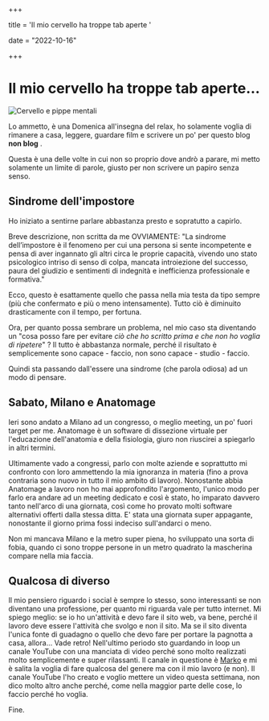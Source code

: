 +++

title = 'Il mio cervello ha troppe tab aperte '

date = "2022-10-16"

+++

# Il mio cervello ha troppe tab aperte...

![Cervello e pippe mentali](https://res.cloudinary.com/presobene/image/upload/v1665946269/photo-1606987482048-c6826204b417_nx64or.webp)

Lo ammetto, è una Domenica all'insegna del relax, ho solamente voglia di rimanere a casa, leggere, guardare film e scrivere un po' per questo blog **non blog** . 

Questa è una delle volte in cui non so proprio dove andrò a parare, mi metto solamente un limite di parole, giusto per non scrivere un papiro senza senso. 

## Sindrome dell'impostore
Ho iniziato a sentirne parlare abbastanza presto e sopratutto a capirlo.

Breve descrizione, non scritta da me OVVIAMENTE: "La sindrome dell’impostore è il fenomeno per cui una persona si sente incompetente e pensa di aver ingannato gli altri circa le proprie capacità, vivendo uno stato psicologico intriso di senso di colpa, mancata introiezione del successo, paura del giudizio e sentimenti di indegnità e inefficienza professionale e formativa."

Ecco, questo è esattamente quello che passa nella mia testa da tipo sempre (più che confermato e più o meno intensamente). Tutto ciò è diminuito drasticamente con il tempo, per fortuna.

Ora, per quanto possa sembrare un problema, nel mio caso sta diventando un "cosa posso fare per evitare *ciò che ho scritto prima e che non ho voglia di ripetere*" ? Il tutto è abbastanza normale, perché il risultato è semplicemente sono capace - faccio, non sono capace - studio - faccio.

Quindi sta passando dall'essere una sindrome (che parola odiosa) ad un modo di pensare.

## Sabato, Milano e Anatomage
Ieri sono andato a Milano ad un congresso, o meglio meeting, un po' fuori target per me. Anatomage è un software di dissezione virtuale per l'educazione dell'anatomia e della fisiologia, giuro non riuscirei a spiegarlo in altri termini.

Ultimamente vado a congressi, parlo con molte aziende e soprattutto mi confronto con loro ammettendo la mia ignoranza in materia (fino a prova contraria sono nuovo in tutto il mio ambito di lavoro). Nonostante abbia Anatomage a lavoro non ho mai approfondito l'argomento, l'unico modo per farlo era andare ad un meeting dedicato e così è stato, ho imparato davvero tanto nell'arco di una giornata, così come ho provato molti software alternativi offerti dalla stessa ditta. E' stata una giornata super appagante, nonostante il giorno prima fossi indeciso sull'andarci o meno.

Non mi mancava Milano e la metro super piena, ho sviluppato una sorta di fobia, quando ci sono troppe persone in un metro quadrato la mascherina compare nella mia faccia. 

## Qualcosa di diverso
Il mio pensiero riguardo i social è sempre lo stesso, sono interessanti se non diventano una professione, per quanto mi riguarda vale per tutto internet. Mi spiego meglio: se io ho un'attività e devo fare il sito web, va bene, perché il lavoro deve essere l'attività che svolgo e non il sito. Ma se il sito diventa l'unica fonte di guadagno o quello che devo fare per portare la pagnotta a casa, allora... Vade retro! 
Nell'ultimo periodo sto guardando in loop un canale YouTube con una manciata di video perché sono molto realizzati molto semplicemente e super rilassanti. Il canale in questione è [Marko](https://www.youtube.com/channel/UCCQ6SXMc7MoJ88jjpn6j-8Q) e mi è salita la voglia di fare qualcosa del genere ma con il mio lavoro (e non). Il canale YouTube l'ho creato e voglio mettere un video questa settimana, non dico molto altro anche perché, come nella maggior parte delle cose, lo faccio perché ho voglia.

Fine.
